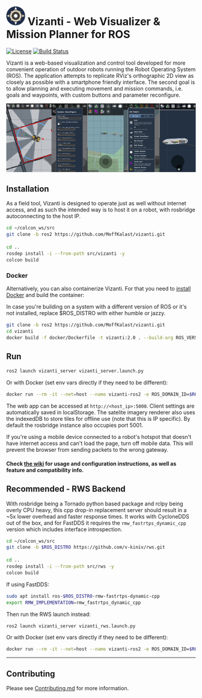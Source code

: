 # <img src="vizanti_server/public/assets/icon/512.png" alt="Icon" title="Grid" width="50" height="50"/> Vizanti - Web Visualizer & Mission Planner for ROS

[![License](https://img.shields.io/badge/License-BSD_3--Clause-blue.png)](https://opensource.org/licenses/BSD-3-Clause) [![Build Status](https://build.ros2.org/buildStatus/icon?job=Hdev__vizanti__ubuntu_jammy_amd64)](https://build.ros2.org/job/Hdev__vizanti__ubuntu_jammy_amd64/)

Vizanti is a web-based visualization and control tool developed for more convenient operation of outdoor robots running the Robot Operating System (ROS). The application attempts to replicate RViz's orthographic 2D view as closely as possible with a smartphone friendly interface. The second goal is to allow planning and executing movement and mission commands, i.e. goals and waypoints, with custom buttons and parameter reconfigure.

<img src="vizanti_server/public/assets/icon/preview.jpg" alt=""/> 

## Installation

As a field tool, Vizanti is designed to operate just as well without internet access, and as such the intended way is to host it on a robot, with rosbridge autoconnecting to the host IP.

```bash
cd ~/colcon_ws/src
git clone -b ros2 https://github.com/MoffKalast/vizanti.git

cd ..
rosdep install -i --from-path src/vizanti -y
colcon build
```

### Docker

Alternatively, you can also containerize Vizanti. For that you need to [install Docker](https://docs.docker.com/engine/install/ubuntu/) and build the container:

In case you're building on a system with a different version of ROS or it's not installed, replace $ROS_DISTRO with either humble or jazzy.

```bash
git clone -b ros2 https://github.com/MoffKalast/vizanti.git
cd vizanti
docker build -f docker/Dockerfile -t vizanti:2.0 . --build-arg ROS_VERSION=$ROS_DISTRO
```

## Run
```bash
ros2 launch vizanti_server vizanti_server.launch.py
```  
Or with Docker (set env vars directly if they need to be different):
```bash
docker run --rm -it --net=host --name vizanti-ros2 -e ROS_DOMAIN_ID=$ROS_DOMAIN_ID -e RMW_IMPLEMENTATION=$RMW_IMPLEMENTATION -e USE_RWS=false -v /dev/shm:/dev/shm vizanti:2.0
```  

The web app can be accessed at `http://<host_ip>:5000`. Client settings are automatically saved in localStorage. The satelite imagery renderer also uses the indexedDB to store tiles for offline use (note that this is IP specific). By default the rosbridge instance also occupies port 5001.

If you're using a mobile device connected to a robot's hotspot that doesn't have internet access and can't load the page, turn off mobile data. This will prevent the browser from sending packets to the wrong gateway.

####  Check [the wiki](https://github.com/MoffKalast/vizanti/wiki) for usage and configuration instructions, as well as feature and compatibility info.

## Recommended - RWS Backend

With rosbridge being a Tornado python based package and rclpy being overly CPU heavy, this cpp drop-in replacement server should result in a ~5x lower overhead and faster response times. It works with CycloneDDS out of the box, and for FastDDS it requires the `rmw_fastrtps_dynamic_cpp` version which includes interface introspection.

```bash
cd ~/colcon_ws/src
git clone -b $ROS_DISTRO https://github.com/v-kiniv/rws.git

cd ..
rosdep install -i --from-path src/rws -y 
colcon build
```

If using FastDDS:

```bash
sudo apt install ros-$ROS_DISTRO-rmw-fastrtps-dynamic-cpp
export RMW_IMPLEMENTATION=rmw_fastrtps_dynamic_cpp
```

Then run the RWS launch instead:

```bash
ros2 launch vizanti_server vizanti_rws.launch.py
```

Or with Docker (set env vars directly if they need to be different):
```bash
docker run --rm -it --net=host --name vizanti-ros2 -e ROS_DOMAIN_ID=$ROS_DOMAIN_ID -e RMW_IMPLEMENTATION=$RMW_IMPLEMENTATION -e USE_RWS=true -v /dev/shm:/dev/shm vizanti:2.0
```

----

## Contributing

Please see [Contributing.md](Contributing.md) for more information.
